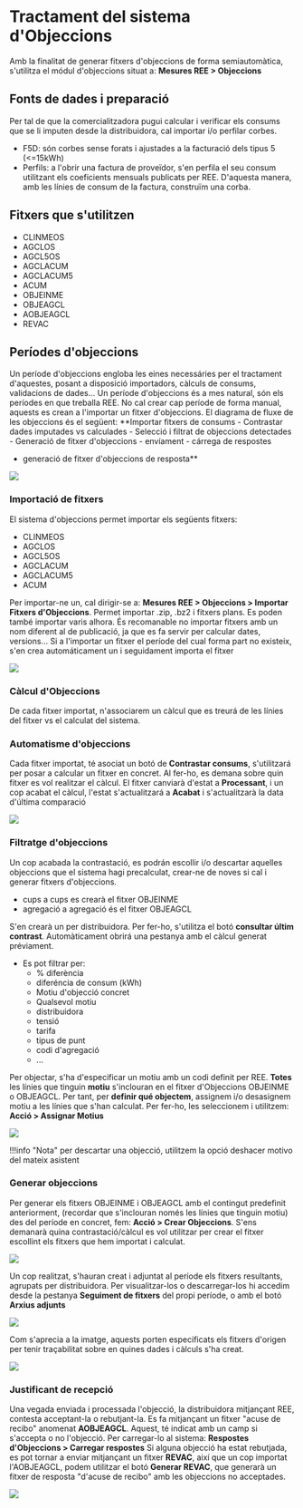 # Tractament del sistema d'Objeccions

Amb la finalitat de generar fitxers d'objeccions de forma semiautomàtica, s'utilitza
el módul d'objeccions situat a: **Mesures REE > Objeccions**

## Fonts de dades i preparació

Per tal de que la comercialitzadora pugui calcular i verificar els consums que se
li imputen desde la distribuidora, cal importar i/o perfilar corbes.

* F5D: són corbes sense forats i ajustades a la facturació dels tipus 5 (<=15kWh)
* Perfils: a l'obrir una factura de proveïdor, s'en perfila el seu consum
utilitzant els coeficients mensuals publicats per REE. D'aquesta manera, amb les
línies de consum de la factura, construïm una corba.

## Fitxers que s'utilitzen

* CLINMEOS
* AGCLOS
* AGCL5OS
* AGCLACUM
* AGCLACUM5
* ACUM
* OBJEINME
* OBJEAGCL
* AOBJEAGCL
* REVAC

## Períodes d'objeccions

Un període d'objeccions engloba les eines necessáries per el tractament
d'aquestes, posant a disposició importadors, càlculs de consums, validacions de dades...
Un període d'objeccions és a mes natural, són els períodes en que treballa REE.
No cal crear cap període de forma manual, aquests es crean a l'importar un fitxer
d'objeccions.
El diagrama de fluxe de les objeccions és el següent: **Importar fitxers de consums -
Contrastar dades imputades vs calculades - Selecció i filtrat de objeccions
detectades - Generació de fitxer d'objeccions - envíament - cárrega de respostes
- generació de fitxer d'objeccions de resposta**

![](_static/medidas/objeciones_principal.png)

### Importació de fitxers

El sistema d'objeccions permet importar els següents fitxers:

* CLINMEOS
* AGCLOS
* AGCL5OS
* AGCLACUM
* AGCLACUM5
* ACUM

Per importar-ne un, cal dirigir-se a: **Mesures REE > Objeccions > Importar Fitxers d'Objeccions**.
Permet importar .zip, .bz2 i fitxers plans. Es poden també importar varis alhora. És recomanable
no importar fitxers amb un nom diferent al de publicació, ja que es fa servir
per calcular dates, versions...
Si a l'importar un fitxer el període del cual forma part no existeix, s'en crea
automáticament un i seguidament importa el fitxer

![](_static/medidas/objeciones_importador.png)

### Càlcul d'Objeccions

De cada fitxer importat, n'associarem un càlcul que es treurá de les línies del fitxer
vs el calculat del sistema.

### Automatisme d'objeccions

Cada fitxer importat, té asociat un botó de **Contrastar consums**, s'utilitzará
per posar a calcular un fitxer en concret. Al fer-ho, es demana sobre quin fitxer
es vol realitzar el càlcul.
El fitxer canviarà d'estat a **Processant**, i un cop acabat el càlcul, l'estat
s'actualitzará a **Acabat** i s'actualitzarà la data d'última comparació

![](_static/medidas/objeciones_func_basico_clinmeos.png)

### Filtratge d'objeccions

Un cop acabada la contrastació, es podrán escollir i/o descartar aquelles
objeccions que el sistema hagi precalculat, crear-ne de noves si cal i generar
fitxers d'objeccions.

* cups a cups es crearà el fitxer OBJEINME
* agregació a agregació és el fitxer OBJEAGCL

S'en crearà un per distribuidora.
Per fer-ho, s'utilitza el botó **consultar últim contrast**. Automàticament
obrirá una pestanya amb el càlcul generat préviament.

* Es pot filtrar per:
  * % diferència
  * diferéncia de consum (kWh)
  * Motiu d'objecció concret
  * Qualsevol motiu
  * distribuidora
  * tensió
  * tarifa
  * tipus de punt
  * codi d'agregació
  * ...

Per objectar, s'ha d'especificar un motiu amb un codi definit per REE.
**Totes** les línies que tinguin **motiu** s'inclouran en el fitxer d'Objeccions
OBJEINME o OBJEAGCL. Per tant, per **definir qué objectem**, assignem i/o desasignem
motiu a les línies que s'han calculat. Per fer-ho, les seleccionem i utilitzem:
**Acció > Assignar Motius**

![](_static/medidas/objeciones_motivos.png)

!!!info "Nota"
    per descartar una objecció, utilitzem la opció deshacer motivo del mateix
    asistent

### Generar objeccions

Per generar els fitxers OBJEINME i OBJEAGCL amb el contingut predefinit anteriorment,
(recordar que s'inclouran només les línies que tinguin motiu) des del període en
concret, fem: **Acció > Crear Objeccions**. S'ens demanarà quina contrastació/càlcul
es vol utilitzar per crear el fitxer escollint els fitxers que hem importat i calculat.

![](_static/medidas/objeciones_generar.png)

Un cop realitzat, s'hauran creat i adjuntat al període els fitxers resultants, agrupats
per distribuidora. Per visualitzar-los o descarregar-los hi accedim desde la
pestanya **Seguiment de fitxers** del propi període, o amb el botó **Arxius adjunts**

![](_static/medidas/objeciones_ficheros_generados.png)

Com s'aprecia a la imatge, aquests porten especificats els fitxers d'origen per tenir
traçabilitat sobre en quines dades i càlculs s'ha creat.

![](_static/medidas/objeciones_integridad.png)

### Justificant de recepció

Una vegada enviada i processada l'objecció, la distribuidora mitjançant REE, contesta
acceptant-la o rebutjant-la. Es fa mitjançant un fitxer "acuse de recibo" anomenat **AOBJEAGCL**. Aquest,
té indicat amb un camp si s'accepta o no l'objecció.
Per carregar-lo al sistema: **Respostes d'Objeccions > Carregar respostes**
Si alguna objecció ha estat rebutjada, es pot tornar a enviar mitjançant un fitxer **REVAC**, així que
un cop importat l'AOBJEAGCL, podem utilitzar el botó **Generar REVAC**, que generarà un fitxer
de resposta "d'acuse de recibo" amb les objeccions no acceptades.

![](_static/medidas/objeciones_revac.png)
